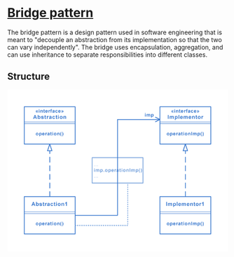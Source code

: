 # [Bridge pattern](https://en.wikipedia.org/wiki/Bridge_pattern)
The bridge pattern is a design pattern used in software engineering that is meant to "decouple an abstraction from its implementation so that the two can vary independently". The bridge uses encapsulation, aggregation, and can use inheritance to separate responsibilities into different classes.

## Structure
<img src="./Structure.png" />

